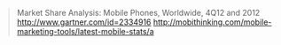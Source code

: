 > Market Share Analysis: Mobile Phones, Worldwide, 4Q12 and 2012
http://www.gartner.com/id=2334916
http://mobithinking.com/mobile-marketing-tools/latest-mobile-stats/a